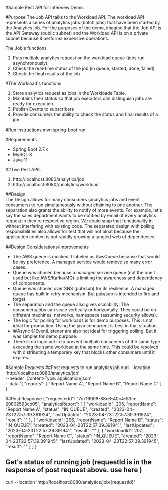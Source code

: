 
#Sample Rest API for Interview Demo.

#Purpose
The Job API talks to the Workload API.  The workload API represents a series of analytics jobs (batch jobs) that have been started by the Analytics job.  For the purposes of the demo, imagine that the Job API is the API Gateway (public subnet) and the Workload API is on a private subnet because it performs expensive operations.

The Job's functions 
1. Puts multiple analytics request on the workload queue (jobs run asynchronously). 
2. Check the real-time status of the job (in queue, started, done, failed)
3. Check the final results of the job 

#The Workload's functions
1. Store analytics request as jobs in the Workloads Table.
2. Maintains their status so that job executors can distinguish jobs are ready for execution.
3. Publish Events to subscribers
4. Provide consumers the ability to check the status and final results of a job.

#Run instructions
mvn spring-boot:run


#Requirements
* Spring Boot 2.7.x
* MySQL 8
* Java 11

##Two Rest APIs
1. http://localhost:8080/analytics/job
2. http://localhost:8080//analytics/workload

##Design  
The Design allows for many consumers (analytics jobs and event consumers) to run simultaneously without chaining to one another.
The separation also grants the ability to notify of more events. For example, let's say the sales department wants to be notified by email of every analytics request in they're respective region.
We could snap that functionality in without interfering with existing code. The separated design with polling responsibilities also allows for test that will not bloat because the application context is not rapidly growing a tangled web of dependecies.     
    

##Design Considerations/Improvements
* The AWS queue is mocked. I labeled as AwsQueue because that would be my preference.  A managed service would remove so many error cases.
* Queue was chosen because a managed service queue (not the one I used but like AWS/Kafka/MQ) is limiting the awareness and dependency of components.
* Queue was chosen over SNS (pub/sub) for its resilience. A managed queue has built in retry mechanism. But pub/sub is intended to fire and forget.
* The separation and the queue also gives scalability. The consumers/jobs can scale vertically or horizontally. They could be on different machines, networks, namespace (assuming security allows).               
* The logic for polling for workloads is for demo purposes.  This is not ideal for production. Using the java concurrent is best in that situation.
* @Async @EventListener are  also not ideal for triggering polling. But it was simpler for demo purpose.
* There is no logic put in to prevent multiple consumers of the same type executing the same workload at the same time.  This could be resolved with distributing a temporary key that blocks other consumers until it expires.   
     
#Sample Requests
##Post requests to run analytics job 
curl --location 'http://localhost:8080/analytics/job' \
--header 'Content-Type: application/json' \
--data '{
    "reports": [
        "Report Name A",
        "Report Name B",
        "Report Name C"
    ]
}' 

##Post Response 
{
    "requesterId": "7c716909-88c6-40c4-83ce-29802593cb05",
    "analyticsReport": [
        {
            "workloadId": 205,
            "reportName": "Report Name A",
            "status": "IN_QUEUE",
            "created": "2023-04-23T22:57:39.391924",
            "lastUpdated": "2023-04-23T22:57:39.391924",
            "result": ""
        },
        {
            "workloadId": 206,
            "reportName": "Report Name B",
            "status": "IN_QUEUE",
            "created": "2023-04-23T22:57:39.391941",
            "lastUpdated": "2023-04-23T22:57:39.391941",
            "result": ""
        },
        {
            "workloadId": 207,
            "reportName": "Report Name C",
            "status": "IN_QUEUE",
            "created": "2023-04-23T22:57:39.391945",
            "lastUpdated": "2023-04-23T22:57:39.391945",
            "result": ""
        }
    ]
}


## Get's status of running job  (requestId is in the response of post request above. use here )
curl --location 'http://localhost:8080/analytics/job/{requestId}' 
